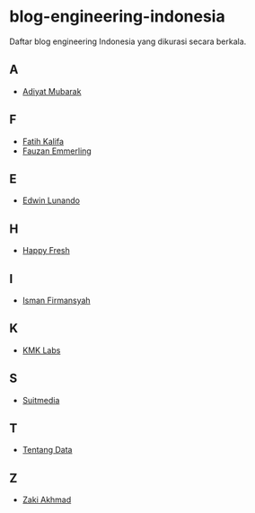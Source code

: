 # blog-engineering-indonesia
Daftar blog engineering Indonesia yang dikurasi secara berkala.

A
-
* [Adiyat Mubarak](https://adiyatmubarak.wordpress.com/)

F
-
* [Fatih Kalifa](https://pveyes.me/blog/)
* [Fauzan Emmerling](http://blog.emfeld.com/)

E
-
* [Edwin Lunando](http://www.edwinlunando.net) 

H
-
* [Happy Fresh](http://geek.happyfresh.com/)

I
-
* [Isman Firmansyah](http://groovematic.com/)

K
-
* [KMK Labs](http://blog.kmklabs.com/)

S
-
* [Suitmedia](http://suitmedia.github.io/)

T
-
* [Tentang Data](https://tentangdata.wordpress.com/)

Z
-
* [Zaki Akhmad](http://blogs.itb.ac.id/zakiakhmad/)


